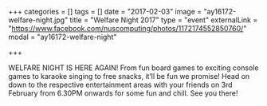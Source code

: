 +++
categories = []
tags = []
date = "2017-02-03"
image = "ay16172-welfare-night.jpg"
title = "Welfare Night 2017"
type = "event"
externalLink = "https://www.facebook.com/nuscomputing/photos/1172174552850760/"
modal = "ay16172-welfare-night"

+++

WELFARE NIGHT IS HERE AGAIN! From fun board games to exciting console games to karaoke singing to free snacks, it’ll be fun we promise! Head on down to the respective entertainment areas with your friends on 3rd February from 6.30PM onwards for some fun and chill. See you there!
